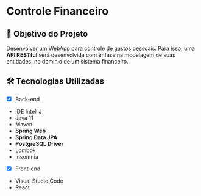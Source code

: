 
<h1>Controle Financeiro </h1>


<h2>🎯 Objetivo do Projeto</h2>
<p>Desenvolver um WebApp para controle de gastos pessoais. Para isso, uma <strong>API RESTful</strong> será desenvolvida com ênfase na modelagem de suas entidades, no domínio de um sistema financeiro.</p>

<h2>🛠 Tecnologias Utilizadas</h2>

- [x] Back-end

<ul>
    <li>IDE IntelliJ</li>
    <li>Java 11</li>
    <li>Maven</li>
    <li><strong>Spring Web</strong></li>
    <li><strong>Spring Data JPA</strong></li>
    <li><strong>PostgreSQL Driver</strong></li>
    <li>Lombok</li>
    <li>Insomnia</li>
</ul>

- [x] Front-end

<ul>
    <li>Visual Studio Code</li>
    <li>React</li>
</ul>
